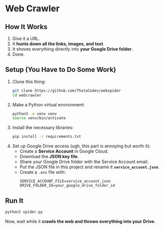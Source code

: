 # **Web Crawler**  

## **How It Works**  
1. Give it a URL.  
2. It **hunts down all the links, images, and text**.  
3. It shoves everything directly into **your Google Drive folder**.  
4. Done.  

## **Setup (You Have to Do Some Work)**  
1. Clone this thing:  
   ```bash
   git clone https://github.com/ThutaCodes/webspider
   cd webcrawler
   ```  
2. Make a Python virtual environment:  
   ```bash
   python3 -m venv venv  
   source venv/bin/activate  
   ```  
3. Install the necessary libraries:  
   ```bash
   pip install -r requirements.txt  
   ```  
4. Set up Google Drive access (ugh, this part is annoying but worth it):  
   - Create a **Service Account** in Google Cloud.  
   - Download the **JSON key file**.  
   - Share your Google Drive folder with the Service Account email.  
   - Put the JSON file in this project and rename it **`service_account.json`**.  
   - Create a `.env` file with:  
     ```plaintext
     SERVICE_ACCOUNT_FILE=service_account.json  
     DRIVE_FOLDER_ID=your_google_drive_folder_id  
     ```  

## **Run It**  
```bash
python3 spider.py  
```  

Now, wait while it **crawls the web and throws everything into your Drive**.  

